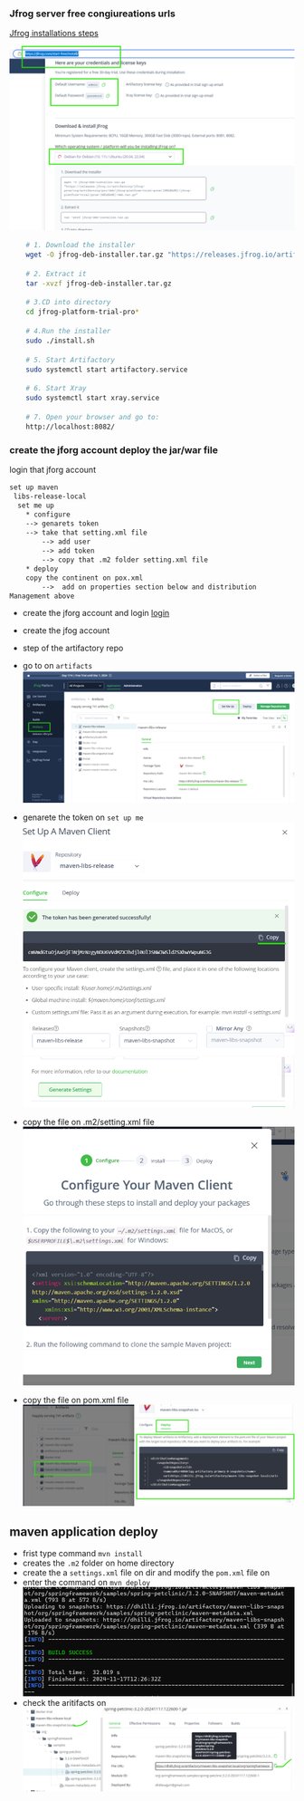 ### Jfrog server free congiureations urls 

[Jfrog installations steps](https://jfrog.com/start-free/install/) 

![perview](../images/jf-01.png)

```sh
    # 1. Download the installer
    wget -O jfrog-deb-installer.tar.gz "https://releases.jfrog.io/artifactory/jfrog-prox/org/artifactory/pro/deb/jfrog-platform-trial-prox/[RELEASE]/jfrog-platform-trial-prox-[RELEASE]-deb.tar.gz"

    # 2. Extract it
    tar -xvzf jfrog-deb-installer.tar.gz

    # 3.CD into directory
    cd jfrog-platform-trial-pro*

    # 4.Run the installer
    sudo ./install.sh

    # 5. Start Artifactory
    sudo systemctl start artifactory.service

    # 6. Start Xray
    sudo systemctl start xray.service

    # 7. Open your browser and go to:
    http://localhost:8082/
```

### create the jforg account deploy the jar/war file 
login that jforg account 
```
set up maven 
 libs-release-local 
  set me up 
 	* configure
	--> genarets token 
 	--> take that setting.xml file
		--> add user 
		--> add token
		--> copy that .m2 folder setting.xml file
	* deploy 
	copy the continent on pox.xml
		-->  add on properties section below and distribution Management above 
```

* create the jforg account and login [login](https://jfrog.io/ui/login/)

* create the jfog account 
* step of the artifactory repo
* go to on `artifacts `
![perview](../images/jf-03.png)
* genarete the token on `set up me`
![perview](../images/jf-04.png)
![perview](../images/jf-05.png)
* copy the file on .m2/setting.xml file
![perview](../images/jf-02.png)
* copy the file on pom.xml file 
![perview](../images/jf-06.png)

## maven application deploy 
* frist type command `mvn install` 
* creates the `.m2` folder on home directory 
* create the a `settings.xml` file on dir and modify the `pom.xml` file on 
* enter the command on `mvn deploy`
![perview](../images/jf-07.png)
* check the aritifacts on 
![perview](../images/jf-08.png)